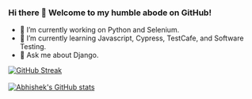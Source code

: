 ### Hi there 👋 Welcome to my humble abode on GitHub!

<!--
**Amanimal/amanimal** is a ✨ _special_ ✨ repository because its `README.md` (this file) appears on your GitHub profile.

Here are some ideas to get you started:
-->

- 🔭 I’m currently working on Python and Selenium.
- 🌱 I’m currently learning Javascript, Cypress, TestCafe, and Software Testing.
- 💬 Ask me about Django.
<!--
- 👯 I’m looking to collaborate on ...
- 🤔 I’m looking for help with ...
- 📫 How to reach me: [LinkedIn](https://www.linkedin.com/in/01anuraganand/)
- 😄 Pronouns: ...
- ⚡ Fun fact: ...
-->

[![GitHub Streak](https://github-readme-streak-stats.herokuapp.com?user=Amanimal&theme=flag-fiji&date_format=j%20M%5B%20Y%5D)](https://git.io/streak-stats)
<br><br>
[![Abhishek's GitHub stats](https://github-readme-stats.vercel.app/api?username=Amanimal&show_icons=true)](https://github.com/anuraghazra/github-readme-stats)
